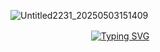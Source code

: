 ![Untitled2231_20250503151409](https://github.com/user-attachments/assets/faaaed26-166f-4621-9581-5867e3212bb1)


ㅤㅤㅤㅤㅤㅤㅤㅤㅤㅤ[![Typing SVG](https://readme-typing-svg.demolab.com?font=Fira+Code&duration=4000&pause=200&color=C9BEAA&width=435&lines=Ozo%2C+is+that+you%3F;LOL+it+must+be!;hope+you+still+get+out+there+and+pwn;so+much+fun)](https://git.io/typing-svg)
